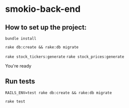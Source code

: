 smokio-back-end
==

## How to set up the project:

`bundle install`

`rake db:create && rake:db migrate`

`rake stock_tickers:generate`
`rake stock_prices:generate`

You're ready

## Run tests

`RAILS_ENV=test rake db:create && rake:db migrate`

`rake test`